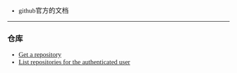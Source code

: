 <span  style="font-family: Simsun,serif; font-size: 15px; ">

- github官方的文档

---

### 仓库

- [Get a repository](https://docs.github.com/cn/rest/repos/repos#get-a-repository)
- [List repositories for the authenticated user](https://docs.github.com/cn/rest/repos/repos#list-repositories-for-the-authenticated-user)


</span>